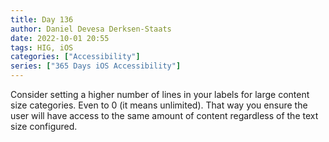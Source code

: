 ```yaml
---
title: Day 136
author: Daniel Devesa Derksen-Staats
date: 2022-10-01 20:55
tags: HIG, iOS
categories: ["Accessibility"]
series: ["365 Days iOS Accessibility"]
---
```


Consider setting a higher number of lines in your labels for large content size categories. Even to 0 (it means unlimited). That way you ensure the user will have access to the same amount of content regardless of the text size configured.